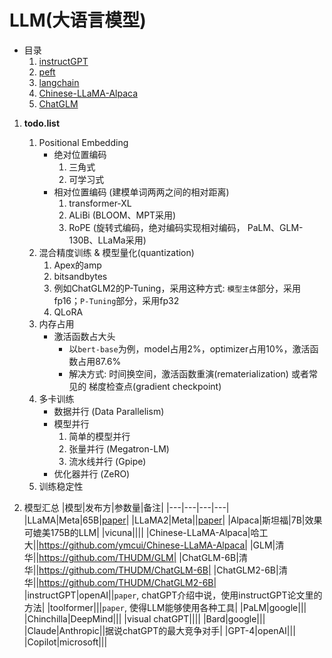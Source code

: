 # LLM(大语言模型)

- 目录
    1. [instructGPT](自然语言处理/LLM/instructGPT.md)
    2. [peft](自然语言处理/LLM/peft.md)
    3. [langchain](自然语言处理/LLM/langchain.md)
    4. [Chinese-LLaMA-Alpaca](自然语言处理/LLM/Chinese-LLaMA-Alpaca.md)
    5. [ChatGLM](自然语言处理/LLM/ChatGLM.md)

1. **todo.list**
    1. Positional Embedding
        - 绝对位置编码
            1. 三角式
            2. 可学习式
        - 相对位置编码 (建模单词两两之间的相对距离)
            1. transformer-XL
            2. ALiBi (BLOOM、MPT采用)
            3. RoPE (旋转式编码，绝对编码实现相对编码， PaLM、GLM-130B、LLaMa采用)
    2. 混合精度训练 & 模型量化(quantization)
        1. Apex的amp
        2. bitsandbytes
        3. 例如ChatGLM2的P-Tuning，采用这种方式: `模型主体`部分，采用fp16；`P-Tuning`部分，采用fp32
        4. QLoRA
    3. 内存占用
        - 激活函数占大头
            - 以`bert-base`为例，model占用2%，optimizer占用10%，激活函数占用87.6%
            - 解决方式: 时间换空间，激活函数重演(rematerialization) 或者常见的 梯度检查点(gradient checkpoint)
    4. 多卡训练
        - 数据并行 (Data Parallelism)
        - 模型并行
            1. 简单的模型并行
            2. 张量并行 (Megatron-LM)
            3. 流水线并行 (Gpipe)
        - 优化器并行 (ZeRO)
    5. 训练稳定性

2. 模型汇总
|模型|发布方|参数量|备注|
|---|---|---|---|
|LLaMA|Meta|65B|[paper](https://arxiv.org/pdf/2302.13971.pdf)|
|LLaMA2|Meta||[paper](https://ai.meta.com/research/publications/llama-2-open-foundation-and-fine-tuned-chat-models/)|
|Alpaca|斯坦福|7B|效果可媲美175B的LLM|
|vicuna||||
|Chinese-LLaMA-Alpaca|哈工大||https://github.com/ymcui/Chinese-LLaMA-Alpaca|
|GLM|清华||https://github.com/THUDM/GLM|
|ChatGLM-6B|清华||https://github.com/THUDM/ChatGLM-6B|
|ChatGLM2-6B|清华||https://github.com/THUDM/ChatGLM2-6B|
|instructGPT|openAI||`paper`, chatGPT介绍中说，使用instructGPT论文里的方法|
|toolformer|||`paper`, 使得LLM能够使用各种工具|
|PaLM|google|||
|Chinchilla|DeepMind|||
|visual chatGPT||||
|Bard|google|||
|Claude|Anthropic||据说chatGPT的最大竞争对手|
|GPT-4|openAI|||
|Copilot|microsoft|||